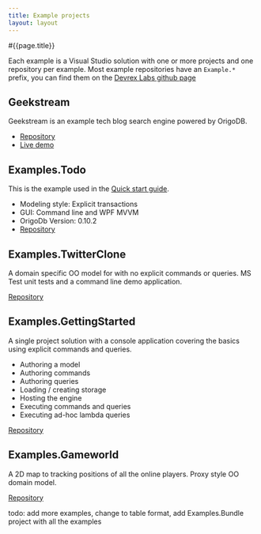 ```yaml
---
title: Example projects
layout: layout
---
```


#{{page.title}}

Each example is a Visual Studio solution with one or more projects and
one repository per example. Most example repositories have an `Example.*` prefix,
you can find them on the [Devrex Labs github page](http://github.com/devrexlabs)


## Geekstream
Geekstream is an example tech blog search engine powered by OrigoDB.
* [Repository](http://github.com/devrexlabs/geekstream)
* [Live demo](http://geekstream.devrexlabs.com/)


## Examples.Todo
This is the example used in the [Quick start guide](/docs/quick-start-guide).
* Modeling style: Explicit transactions
* GUI: Command line and WPF MVVM
* OrigoDb Version: 0.10.2
* [Repository](http://github.com/devrexlabs/Examples.Todo)


## Examples.TwitterClone
A domain specific OO model for with no explicit commands or queries. MS Test
unit tests and a command line demo application.

[Repository](http://github.com/devrexlabs/Examples.TwitterClone)

## Examples.GettingStarted
A single project solution with a console application covering the basics using explicit commands and queries.
* Authoring a model
* Authoring commands
* Authoring queries
* Loading / creating storage
* Hosting the engine
* Executing commands and queries
* Executing ad-hoc lambda queries

[Repository](http://github.com/devrexlabs/Examples.GettingStarted)

## Examples.Gameworld
A 2D map to tracking positions of all the online players. Proxy style OO domain model.

[Repository](http://github.com/devrexlabs/Examples.Gameworld)

todo: add more examples, change to table format, add Examples.Bundle project with all the examples
